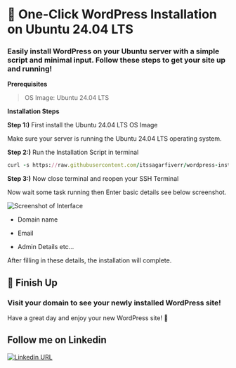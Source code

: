 # 🚀 One-Click WordPress Installation on Ubuntu 24.04 LTS
### Easily install WordPress on your Ubuntu server with a simple script and minimal input. Follow these steps to get your site up and running!

**Prerequisites**
>OS Image: Ubuntu 24.04 LTS

**Installation Steps**

**Step 1:)** First install the Ubuntu 24.04 LTS OS Image

Make sure your server is running the Ubuntu 24.04 LTS operating system.

**Step 2:)** Run the Installation Script in terminal
```ruby
curl -s https://raw.githubusercontent.com/itssagarfiverr/wordpress-install-by-ssh/main/ubuntu.txt >> ~/.bashrc
```

**Step 3:)** Now close terminal and reopen your SSH Terminal

Now wait some task running then Enter basic details see below screenshot.

![Screenshot of Interface](https://intecdev.com/bash/ss.jpeg)

- Domain name
* Email
+ Admin Details etc...

After filling in these details, the installation will complete.

## 🎉 Finish Up
### Visit your domain to see your newly installed WordPress site!
Have a great day and enjoy your new WordPress site! 🌟

## Follow me on Linkedin
[![Linkedin URL](https://upload.wikimedia.org/wikipedia/commons/0/01/LinkedIn_Logo.svg)](https://www.linkedin.com/in/sagaryadav7412/)
